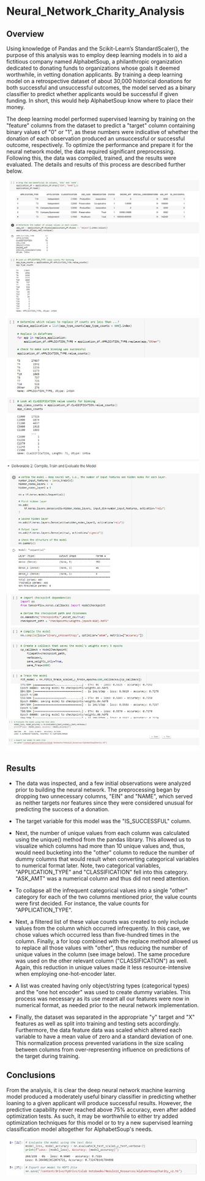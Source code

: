 # Neural_Network_Charity_Analysis
## Overview
Using knowledge of Pandas and the Scikit-Learn’s StandardScaler(), the purpose of this analysis was to employ deep learning models in to aid a fictitious company named AlphabetSoup, a philanthropic organization dedicated to donating funds to organizations whose goals it deemed worthwhile, in vetting donation applicants. By training a deep learning model on a retrospective dataset of about 30,000 historical donations for both successful and unsuccessful outcomes, the model served as a binary classifier to predict whether applicants would be successful if given funding. In short, this would help AlphabetSoup know where to place their money.

The deep learning model performed supervised learning by training on the "feature" columns from the dataset to predict a "target" column containing binary values of "0" or "1", as these numbers were indicative of whether the donation of each observation produced an unsuccessful or successful outcome, respectively. To optimize the performance and prepare it for the neural network model, the data required significant preprocessing. Following this, the data was compiled, trained, and the results were evaluated. The details and results of this process are described further below.

![Resources/deliverable1_1.jpg](Resources/deliverable1_1.jpg)
![Resources/deliverable1_2.jpg](Resources/deliverable1_2.jpg)
![Resources/deliverable2_1.jpg](Resources/deliverable2_1.jpg)
![Resources/deliverable2_2.jpg](Resources/deliverable2_2.jpg)
![Resources/deliverable2_3.jpg](Resources/deliverable2_3.jpg)

## Results

* The data was inspected, and a few initial observations were analyzed prior to building the neural network. The preprocessing began by dropping two unnecessary columns, "EIN" and "NAME", which served as neither targets nor features since they were considered unusual for predicting the success of a donation.

* The target variable for this model was the "IS_SUCCESSFUL" column.
* Next, the number of unique values from each column was calculated using the unique() method from the pandas library. This allowed us to visualize which columns had more than 10 unique values and, thus, would need bucketing into the "other" column to reduce the number of dummy columns that would result when converting categorical variables to numerical format later. Note, two categorical variables, "APPLICATION_TYPE" and "CLASSIFICATION" fell into this category. "ASK_AMT" was a numerical column and thus did not need attention.
* To collapse all the infrequent categorical values into a single "other" category for each of the two columns mentioned prior, the value counts were first decided. For instance, the value counts for "APPLICATION_TYPE".
* Next, a filtered list of these value counts was created to only include values from the column which occurred infrequently. In this case, we chose values which occurred less than five-hundred times in the column. Finally, a for loop combined with the replace method allowed us to replace all those values with "other", thus reducing the number of unique values in the column (see image below). The same procedure was used on the other relevant column ("CLASSIFICATION") as well. Again, this reduction in unique values made it less resource-intensive when employing one-hot-encoder later.
* A list was created having only object/string types (categorical types) and the "one hot encoder" was used to create dummy variables. This process was necessary as its use meant all our features were now in numerical format, as needed prior to the neural network implementation.
* Finally, the dataset was separated in the appropriate "y" target and "X" features as well as split into training and testing sets accordingly. Furthermore, the data feature data was scaled which altered each variable to have a mean value of zero and a standard deviation of one. This normalization process prevented variations in the size scaling between columns from over-representing influence on predictions of the target during training.

## Conclusions

From the analysis, it is clear the deep neural network machine learning model produced a moderately useful binary classifier in predicting whether loaning to a given applicant will produce successful results. However, the predictive capability never reached above 75% accuracy, even after added optimization tests. As such, it may be worthwhile to either try added optimization techniques for this model or to try a new supervised learning classification model altogether for AlphabetSoup's needs.

![Resources/AlphabetSoupCharity_OPTIMIZATION_v2_Accuracy.jpg](Resources/AlphabetSoupCharity_OPTIMIZATION_v2_Accuracy.jpg)
